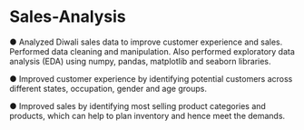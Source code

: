 # Sales-Analysis

● Analyzed Diwali sales data to improve customer experience and sales. Performed data cleaning and 
manipulation. Also performed exploratory data analysis (EDA) using numpy, pandas, matplotlib and seaborn libraries. 

● Improved customer experience by identifying potential customers across different states, occupation, 
gender and age groups. 

● Improved sales by identifying most selling product categories and products, which can help to plan 
inventory and hence meet the demands. 
